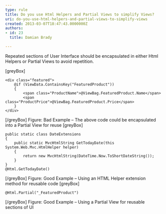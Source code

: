 ```yaml
---
type: rule
title: Do you use Html Helpers and Partial Views to simplify Views?
uri: do-you-use-html-helpers-and-partial-views-to-simplify-views
created: 2013-03-07T18:47:43.0000000Z
authors:
- id: 23
  title: Damian Brady

---
```


Repeated sections of User Interface should be encapsulated in either Html Helpers or Partial Views to avoid repetition.
 
[greyBox] 

```
<div class="featured">
    @if (ViewData.ContainsKey("FeaturedProduct"))
    {
        <span class="ProductName">@ViewBag.FeaturedProduct.Name</span>
        <span class="ProductPrice">@ViewBag.FeaturedProduct.Price</span>
    }
</div>
```

 [/greyBox]
Figure: Bad Example – The above code could be encapsulated into a Partial View for reuse
[greyBox] 

```
public static class DateExtensions
{
    public static MvcHtmlString GetTodayDate(this System.Web.Mvc.HtmlHelper helper)
    {
        return new MvcHtmlString(DateTime.Now.ToShortDateString());
    }
}
@Html.GetTodayDate()
```

 [/greyBox]
Figure: Good Example – Using an HTML Helper extension method for reusable code
[greyBox] 

```
@Html.Partial("_FeaturedProduct")
```

 [/greyBox]
Figure: Good Example – Using a Partial View for reusable sections of UI
